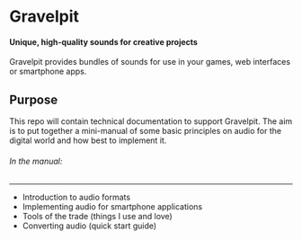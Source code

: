 Gravelpit
=========

#### Unique, high-quality sounds for creative projects
Gravelpit provides bundles of sounds for use in your games, web interfaces or smartphone apps. 

## Purpose
This repo will contain technical documentation to support Gravelpit. The aim is to put together a mini-manual of some basic principles on audio for the digital world and how best to implement it.

###### In the manual:

***
* Introduction to audio formats
* Implementing audio for smartphone applications
* Tools of the trade (things I use and love)
* Converting audio (quick start guide)


